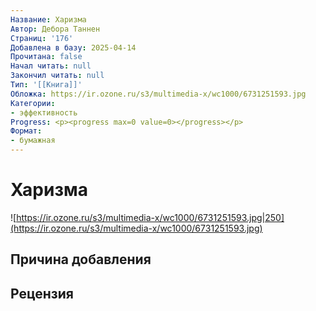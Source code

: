 ```yaml
---
Название: Харизма
Автор: Дебора Таннен
Страниц: '176'
Добавлена в базу: 2025-04-14
Прочитана: false
Начал читать: null
Закончил читать: null
Тип: '[[Книга]]'
Обложка: https://ir.ozone.ru/s3/multimedia-x/wc1000/6731251593.jpg
Категории:
- эффективность
Progress: <p><progress max=0 value=0></progress></p>
Формат:
- бумажная
---
```

# Харизма

![https://ir.ozone.ru/s3/multimedia-x/wc1000/6731251593.jpg|250](https://ir.ozone.ru/s3/multimedia-x/wc1000/6731251593.jpg)

## Причина добавления


## Рецензия